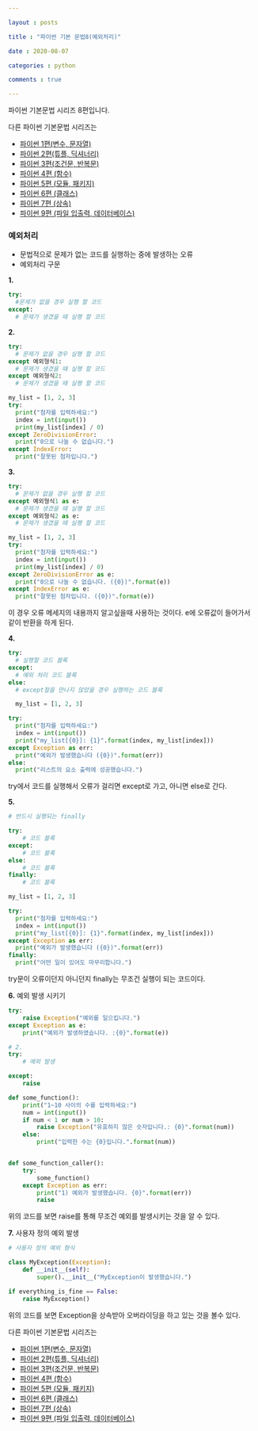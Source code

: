 ```yaml
---

layout : posts

title : "파이썬 기본 문법8(예외처리)"

date : 2020-08-07

categories : python

comments : true

---
```


파이썬 기본문법 시리즈 8편입니다.

다른 파이썬 기본문법 시리즈는
- [파이썬 1편(변수, 문자열)](https://pkt369.github.io/pythonBasic1/)
- [파이썬 2편(튜플, 딕셔너리)](https://pkt369.github.io/pythonBasic2/)
- [파이썬 3편(조건문, 반복문)](https://pkt369.github.io/pythonBasic3/)
- [파이썬 4편 (함수)](https://pkt369.github.io/pythonBasic4/)
- [파이썬 5편 (모듈, 패키지)](https://pkt369.github.io/pythonBasic5/)
- [파이썬 6편 (클래스)](https://pkt369.github.io/pythonBasic6/)
- [파이썬 7편 (상속)](https://pkt369.github.io/pythonBasic7/)
- [파이썬 9편 (파일 입출력, 데이터베이스)](https://pkt369.github.io/pythonBasic9/)

<h3>예외처리</h3>

- 문법적으로 문제가 없는 코드를 실행하는 중에 발생하는 오류
- 예외처리 구문

**1.**

```python
try:
  #문제가 없을 경우 실행 할 코드
except:
  # 문제가 생겼을 때 실행 할 코드
```

**2.**

```python
try:
  # 문제가 없을 경우 실행 할 코드
except 예외형식1:
  # 문제가 생겼을 때 실행 할 코드
except 예외형식2:
  # 문제가 생겼을 때 실행 할 코드

my_list = [1, 2, 3]
try:
  print("첨자를 입력하세요:")
  index = int(input())
  print(my_list[index] / 0)
except ZeroDivisionError:
  print("0으로 나눌 수 없습니다.")
except IndexError:
  print("잘못된 첨자입니다.")
```

**3.**

```python
try:
  # 문제가 없을 경우 실행 할 코드
except 예외형식1 as e:
  # 문제가 생겼을 때 실행 할 코드
except 예외형식2 as e:
  # 문제가 생겼을 때 실행 할 코드

my_list = [1, 2, 3]  
try:
  print("첨자를 입력하세요:")
  index = int(input())
  print(my_list[index] / 0)
except ZeroDivisionError as e:
  print("0으로 나눌 수 없습니다. ({0})".format(e))
except IndexError as e:
  print("잘못된 첨자입니다. ({0})".format(e))
```

이 경우 오류 메세지의 내용까지 알고싶을때 사용하는 것이다. e에 오류값이 들어가서 같이 반환을 하게 된다.

**4.**

```python
try:
  # 실행할 코드 블록
except:
  # 예외 처리 코드 블록
else:
  # except절을 만나지 않았을 경우 실행하는 코드 블록

  my_list = [1, 2, 3]

try:
  print("첨자를 입력하세요:")
  index = int(input())
  print("my_list[{0}]: {1}".format(index, my_list[index]))
except Exception as err:
  print("예외가 발생했습니다 ({0})".format(err))
else:
  print("리스트의 요소 출력에 성공했습니다.")
```

try에서 코드를 실행해서 오류가 걸리면 except로 가고, 아니면 else로 간다.

**5.**

```python
# 반드시 실행되는 finally

try:
    # 코드 블록
except:
    # 코드 블록
else:
    # 코드 블록
finally:
    # 코드 블록

my_list = [1, 2, 3]

try:
  print("첨자를 입력하세요:")
  index = int(input())
  print("my_list[{0}]: {1}".format(index, my_list[index]))
except Exception as err:
  print("예외가 발생했습니다 ({0})".format(err))
finally:
  print("어떤 일이 있어도 마무리합니다.")

```

try문이 오류이던지 아니던지 finally는 무조건 실행이 되는 코드이다.

**6.** 예외 발생 시키기

```python
try:
    raise Exception("예외를 일으킵니다.")
except Exception as e:
    print("예외가 발생하였습니다. :{0}".format(e))

# 2.
try:
    # 예외 발생

except:
    raise

def some_function():
    print("1~10 사이의 수를 입력하세요:")
    num = int(input())
    if num < 1 or num > 10:
        raise Exception("유효하지 않은 숫자입니다.: {0}".format(num))
    else:
        print("입력한 수는 {0}입니다.".format(num))


def some_function_caller():
    try:
        some_function()
    except Exception as err:
        print("1) 예외가 발생했습니다. {0}".format(err))
        raise
```

위의 코드를 보면 raise를 통해 무조건 예외를 발생시키는 것을 알 수 있다.

**7.**
사용자 정의 예외 발생

```python
# 사용자 정의 예외 형식

class MyException(Exception):
    def __init__(self):
        super().__init__("MyException이 발생했습니다.")

if everything_is_fine == False:
    raise MyException()

```

위의 코드를 보면 Exception을 상속받아 오버라이딩을 하고 있는 것을 볼수 있다.








다른 파이썬 기본문법 시리즈는
- [파이썬 1편(변수, 문자열)](https://pkt369.github.io/pythonBasic1/)
- [파이썬 2편(튜플, 딕셔너리)](https://pkt369.github.io/pythonBasic2/)
- [파이썬 3편(조건문, 반복문)](https://pkt369.github.io/pythonBasic3/)
- [파이썬 4편 (함수)](https://pkt369.github.io/pythonBasic4/)
- [파이썬 5편 (모듈, 패키지)](https://pkt369.github.io/pythonBasic5/)
- [파이썬 6편 (클래스)](https://pkt369.github.io/pythonBasic6/)
- [파이썬 7편 (상속)](https://pkt369.github.io/pythonBasic7/)
- [파이썬 9편 (파일 입출력, 데이터베이스)](https://pkt369.github.io/pythonBasic9/)

